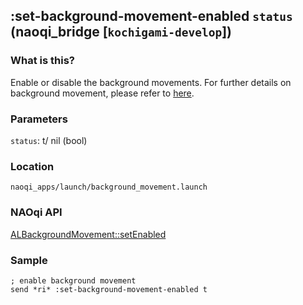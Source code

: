 ## :set-background-movement-enabled `status` (naoqi_bridge [`kochigami-develop`])

### What is this?

Enable or disable the background movements. For further details on background movement, please refer to [here](http://doc.aldebaran.com/2-5/naoqi/interaction/autonomousabilities/albackgroundmovement.html#albackgroundmovement).   

### Parameters

`status`: t/ nil (bool)  

### Location

`naoqi_apps/launch/background_movement.launch`  

### NAOqi API

[ALBackgroundMovement::setEnabled](http://doc.aldebaran.com/2-5/naoqi/interaction/autonomousabilities/albackgroundmovement-api.html#ALBackgroundMovementProxy::setEnabled__b)  

### Sample

```
; enable background movement
send *ri* :set-background-movement-enabled t
```
